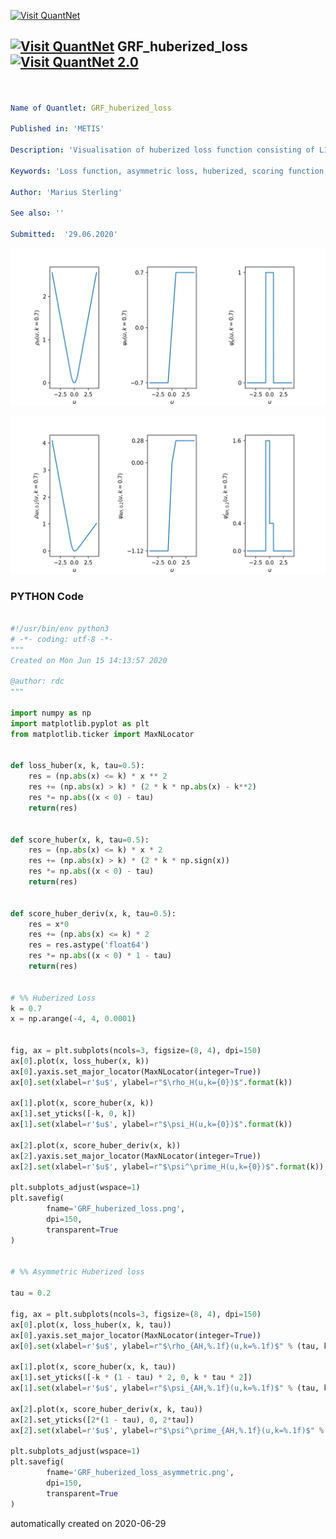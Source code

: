 [<img src="https://github.com/QuantLet/Styleguide-and-FAQ/blob/master/pictures/banner.png" width="888" alt="Visit QuantNet">](http://quantlet.de/)

## [<img src="https://github.com/QuantLet/Styleguide-and-FAQ/blob/master/pictures/qloqo.png" alt="Visit QuantNet">](http://quantlet.de/) **GRF_huberized_loss** [<img src="https://github.com/QuantLet/Styleguide-and-FAQ/blob/master/pictures/QN2.png" width="60" alt="Visit QuantNet 2.0">](http://quantlet.de/)

```yaml


Name of Quantlet: GRF_huberized_loss

Published in: 'METIS'

Description: 'Visualisation of huberized loss function consisting of L1 and L2 loss, its scoring function and the derivative of the scoring function for symmetric and asymmetric loss function. The loss function can be used for approximation of functions, e.g. in Generalized Random Forests.'

Keywords: 'Loss function, asymmetric loss, huberized, scoring function, estimation '

Author: 'Marius Sterling'

See also: ''

Submitted:  '29.06.2020'

```

![Picture1](GRF_huberized_loss.png)

![Picture2](GRF_huberized_loss_asymmetric.png)

### PYTHON Code
```python

#!/usr/bin/env python3
# -*- coding: utf-8 -*-
"""
Created on Mon Jun 15 14:13:57 2020

@author: rdc
"""

import numpy as np
import matplotlib.pyplot as plt
from matplotlib.ticker import MaxNLocator


def loss_huber(x, k, tau=0.5):
    res = (np.abs(x) <= k) * x ** 2
    res += (np.abs(x) > k) * (2 * k * np.abs(x) - k**2)
    res *= np.abs((x < 0) - tau)
    return(res)


def score_huber(x, k, tau=0.5):
    res = (np.abs(x) <= k) * x * 2
    res += (np.abs(x) > k) * (2 * k * np.sign(x))
    res *= np.abs((x < 0) - tau)
    return(res)


def score_huber_deriv(x, k, tau=0.5):
    res = x*0
    res += (np.abs(x) <= k) * 2
    res = res.astype('float64')
    res *= np.abs((x < 0) * 1 - tau)
    return(res)


# %% Huberized Loss
k = 0.7
x = np.arange(-4, 4, 0.0001)


fig, ax = plt.subplots(ncols=3, figsize=(8, 4), dpi=150)
ax[0].plot(x, loss_huber(x, k))
ax[0].yaxis.set_major_locator(MaxNLocator(integer=True))
ax[0].set(xlabel=r'$u$', ylabel=r"$\rho_H(u,k={0})$".format(k))

ax[1].plot(x, score_huber(x, k))
ax[1].set_yticks([-k, 0, k])
ax[1].set(xlabel=r'$u$', ylabel=r"$\psi_H(u,k={0})$".format(k))

ax[2].plot(x, score_huber_deriv(x, k))
ax[2].yaxis.set_major_locator(MaxNLocator(integer=True))
ax[2].set(xlabel=r'$u$', ylabel=r"$\psi^\prime_H(u,k={0})$".format(k))

plt.subplots_adjust(wspace=1)
plt.savefig(
        fname='GRF_huberized_loss.png',
        dpi=150,
        transparent=True
)


# %% Asymmetric Huberized loss

tau = 0.2

fig, ax = plt.subplots(ncols=3, figsize=(8, 4), dpi=150)
ax[0].plot(x, loss_huber(x, k, tau))
ax[0].yaxis.set_major_locator(MaxNLocator(integer=True))
ax[0].set(xlabel=r'$u$', ylabel=r"$\rho_{AH,%.1f}(u,k=%.1f)$" % (tau, k))

ax[1].plot(x, score_huber(x, k, tau))
ax[1].set_yticks([-k * (1 - tau) * 2, 0, k * tau * 2])
ax[1].set(xlabel=r'$u$', ylabel=r"$\psi_{AH,%.1f}(u,k=%.1f)$" % (tau, k))

ax[2].plot(x, score_huber_deriv(x, k, tau))
ax[2].set_yticks([2*(1 - tau), 0, 2*tau])
ax[2].set(xlabel=r'$u$', ylabel=r"$\psi^\prime_{AH,%.1f}(u,k=%.1f)$" % (tau, k))

plt.subplots_adjust(wspace=1)
plt.savefig(
        fname='GRF_huberized_loss_asymmetric.png',
        dpi=150,
        transparent=True
)

```

automatically created on 2020-06-29